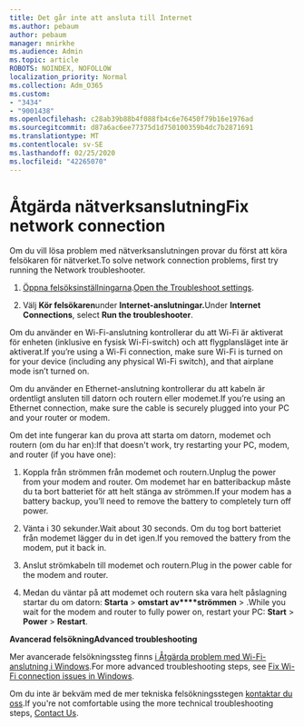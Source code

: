 ```yaml
---
title: Det går inte att ansluta till Internet
ms.author: pebaum
author: pebaum
manager: mnirkhe
ms.audience: Admin
ms.topic: article
ROBOTS: NOINDEX, NOFOLLOW
localization_priority: Normal
ms.collection: Adm_O365
ms.custom:
- "3434"
- "9001438"
ms.openlocfilehash: c28ab39b88b4f088fb4c6e76450f79b16e1976ad
ms.sourcegitcommit: d87a6ac6ee77375d1d750100359b4dc7b2871691
ms.translationtype: MT
ms.contentlocale: sv-SE
ms.lasthandoff: 02/25/2020
ms.locfileid: "42265070"
---
```

# <a name="fix-network-connection"></a><span data-ttu-id="9edb9-102">Åtgärda nätverksanslutning</span><span class="sxs-lookup"><span data-stu-id="9edb9-102">Fix network connection</span></span>

<span data-ttu-id="9edb9-103">Om du vill lösa problem med nätverksanslutningen provar du först att köra felsökaren för nätverket.</span><span class="sxs-lookup"><span data-stu-id="9edb9-103">To solve network connection problems, first try running the Network troubleshooter.</span></span> 

1. <span data-ttu-id="9edb9-104">[Öppna felsöksinställningarna](ms-settings:troubleshoot).</span><span class="sxs-lookup"><span data-stu-id="9edb9-104">[Open the Troubleshoot settings](ms-settings:troubleshoot).</span></span>

2. <span data-ttu-id="9edb9-105">Välj **Kör felsökaren**under **Internet-anslutningar.**</span><span class="sxs-lookup"><span data-stu-id="9edb9-105">Under **Internet Connections**, select **Run the troubleshooter**.</span></span>

<span data-ttu-id="9edb9-106">Om du använder en Wi-Fi-anslutning kontrollerar du att Wi-Fi är aktiverat för enheten (inklusive en fysisk Wi-Fi-switch) och att flygplansläget inte är aktiverat.</span><span class="sxs-lookup"><span data-stu-id="9edb9-106">If you’re using a Wi-Fi connection, make sure Wi-Fi is turned on for your device (including any physical Wi-Fi switch), and that airplane mode isn’t turned on.</span></span>

<span data-ttu-id="9edb9-107">Om du använder en Ethernet-anslutning kontrollerar du att kabeln är ordentligt ansluten till datorn och routern eller modemet.</span><span class="sxs-lookup"><span data-stu-id="9edb9-107">If you’re using an Ethernet connection, make sure the cable is securely plugged into your PC and your router or modem.</span></span>

<span data-ttu-id="9edb9-108">Om det inte fungerar kan du prova att starta om datorn, modemet och routern (om du har en):</span><span class="sxs-lookup"><span data-stu-id="9edb9-108">If that doesn't work, try restarting your PC, modem, and router (if you have one):</span></span>

1. <span data-ttu-id="9edb9-109">Koppla från strömmen från modemet och routern.</span><span class="sxs-lookup"><span data-stu-id="9edb9-109">Unplug the power from your modem and router.</span></span> <span data-ttu-id="9edb9-110">Om modemet har en batteribackup måste du ta bort batteriet för att helt stänga av strömmen.</span><span class="sxs-lookup"><span data-stu-id="9edb9-110">If your modem has a battery backup, you’ll need to remove the battery to completely turn off power.</span></span>

2. <span data-ttu-id="9edb9-111">Vänta i 30 sekunder.</span><span class="sxs-lookup"><span data-stu-id="9edb9-111">Wait about 30 seconds.</span></span> <span data-ttu-id="9edb9-112">Om du tog bort batteriet från modemet lägger du in det igen.</span><span class="sxs-lookup"><span data-stu-id="9edb9-112">If you removed the battery from the modem, put it back in.</span></span>

3. <span data-ttu-id="9edb9-113">Anslut strömkabeln till modemet och routern.</span><span class="sxs-lookup"><span data-stu-id="9edb9-113">Plug in the power cable for the modem and router.</span></span>

4. <span data-ttu-id="9edb9-114">Medan du väntar på att modemet och routern ska vara helt påslagning startar du om datorn: **Starta** > **omstart av\*\*\*\*strömmen** > .</span><span class="sxs-lookup"><span data-stu-id="9edb9-114">While you wait for the modem and router to fully power on, restart your PC: **Start** > **Power** > **Restart**.</span></span>

<span data-ttu-id="9edb9-115">**Avancerad felsökning**</span><span class="sxs-lookup"><span data-stu-id="9edb9-115">**Advanced troubleshooting**</span></span>

<span data-ttu-id="9edb9-116">Mer avancerade felsökningssteg finns [i Åtgärda problem med Wi-Fi-anslutning i Windows](https://support.microsoft.com/help/10741?ocid=SMC10741%2F).</span><span class="sxs-lookup"><span data-stu-id="9edb9-116">For more advanced troubleshooting steps, see [Fix Wi-Fi connection issues in Windows](https://support.microsoft.com/help/10741?ocid=SMC10741%2F).</span></span> 

<span data-ttu-id="9edb9-117">Om du inte är bekväm med de mer tekniska felsökningsstegen [kontaktar du oss](https://support.microsoft.com/contactus).</span><span class="sxs-lookup"><span data-stu-id="9edb9-117">If you're not comfortable using the more technical troubleshooting steps, [Contact Us](https://support.microsoft.com/contactus).</span></span>
